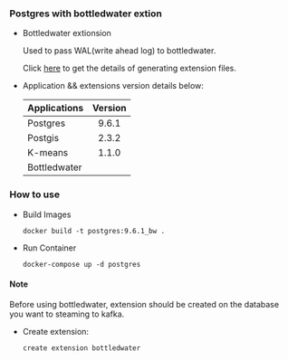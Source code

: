 ### Postgres with bottledwater extion

- Bottledwater extionsion

  Used to pass WAL(write ahead log) to bottledwater.
  
  Click [here](../extension/) to get the details of generating extension files.

- Application && extensions version details below:

  Applications | Version
  ------------ |:--------: 
  Postgres     | 9.6.1
  Postgis      | 2.3.2
  K-means      | 1.1.0
  Bottledwater | 

### How to use

- Build Images

  ```
  docker build -t postgres:9.6.1_bw .
  ```
  
- Run Container

  ```
  docker-compose up -d postgres
  ```

#### Note

  Before using bottledwater, extension should be created on the database you want to steaming to kafka.

- Create extension:

  ```
  create extension bottledwater
  ```
